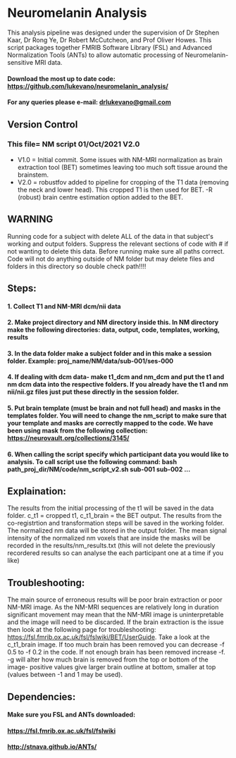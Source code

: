 # Neuromelanin Analysis

This analysis pipeline was designed under the supervision of Dr Stephen Kaar, Dr Rong Ye, Dr Robert McCutcheon, and Prof Oliver Howes. This script packages together FMRIB Software Library (FSL) and Advanced Normalization Tools (ANTs) to allow automatic processing of Neuromelanin-sensitive MRI data.

#### Download the most up to date code: https://github.com/lukevano/neuromelanin_analysis/

#### For any queries please e-mail: drlukevano@gmail.com

## Version Control

### This file= NM script 01/Oct/2021 V2.0

- V1.0 = Initial commit. Some issues with NM-MRI normalization as brain extraction tool (BET) sometimes leaving too much soft tissue around the brainstem.
- V2.0 = robustfov added to pipeline for cropping of the T1 data (removing the neck and lower head). This cropped T1 is then used for BET. -R (robust) brain centre estimation option added to the BET.

## WARNING

Running code for a subject with delete ALL of the data in that subject's working and output folders. Suppress the relevant sections of code with # if not wanting to delete this data. Before running make sure all paths correct. Code will not do anything outside of NM folder but may delete files and folders in this directory so double check path!!!!

## Steps:

#### 1. Collect T1 and NM-MRI dcm/nii data
#### 2. Make project directory and NM directory inside this. In NM directory make the following directories: data, output, code, templates, working, results
#### 3. In the data folder make a subject folder and in this make a session folder. Example: proj_name/NM/data/sub-001/ses-000
#### 4. If dealing with dcm data- make t1_dcm and nm_dcm and put the t1 and nm dcm data into the respective folders. If you already have the t1 and nm nii/nii.gz files just put these directly in the session folder.
#### 5. Put brain template (must be brain and not full head) and masks in the templates folder. You will need to change the nm_script to make sure that your template and masks are correctly mapped to the code. We have been using mask from the following collection: https://neurovault.org/collections/3145/
#### 6. When calling the script specify which participant data you would like to analysis. To call script use the following command: bash path_proj_dir/NM/code/nm_script_v2.sh sub-001 sub-002 ...

## Explaination:

The results from the initial processing of the t1 will be saved in the data folder. c_t1 = cropped t1, c_t1_brain = the BET output. The results from the co-registrtion and transformation steps will be saved in the working folder. The normalized nm data will be stored in the output folder. The mean signal intensity of the normalized nm voxels that are inside the masks will be recorded in the results/nm_results.txt (this will not delete the previously recordered results so can analyse the each participant one at a time if you like)

## Troubleshooting:

The main source of erroneous results will be poor brain extraction or poor NM-MRI image. As the NM-MRI sequences are relatively long in duration significant movement may mean that the NM-MRI image is uninterpretable and the image will need to be discarded. If the brain extraction is the issue then look at the following page for troubleshooting: https://fsl.fmrib.ox.ac.uk/fsl/fslwiki/BET/UserGuide. Take a look at the c_t1_brain image. If too much brain has been removed you can decrease -f 0.5 to -f 0.2 in the code. If not enough brain has been removed increase -f. -g will alter how much brain is removed from the top or bottom of the image- positive values give larger brain outline at bottom, smaller at top (values between -1 and 1 may be used).

## Dependencies:

#### Make sure you FSL and ANTs downloaded:
#### https://fsl.fmrib.ox.ac.uk/fsl/fslwiki
#### http://stnava.github.io/ANTs/
